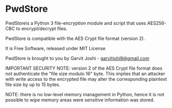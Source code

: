 # PwdStore

PwdStoreis a Python 3 file-encryption module and script that uses AES256-CBC to encrypt/decrypt files.

PwdStore is compatible with the AES Crypt file format (version 2).

It is Free Software, released under MIT License

PwdStore is brought to you by Garvit Joshi - garvitjohi9@gmail.com

IMPORTANT SECURITY NOTE: version 2 of the AES Crypt file format does not authenticate the "file size modulo 16" byte. This implies that an attacker with write access to the encrypted file may alter the corresponding plaintext file size by up to 15 bytes.

NOTE: there is no low-level memory management in Python, hence it is not possible to wipe memory areas were sensitive information was stored.